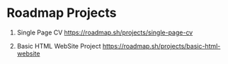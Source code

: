 # Roadmap Projects

1. Single Page CV https://roadmap.sh/projects/single-page-cv

2. Basic HTML WebSite Project https://roadmap.sh/projects/basic-html-website
